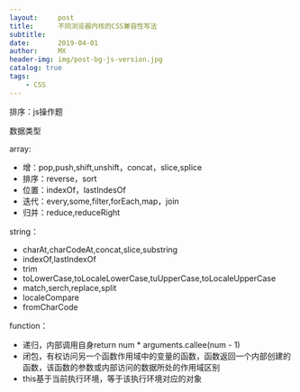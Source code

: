 ```yaml
---
layout:     post
title:      不同浏览器内核的CSS兼容性写法
subtitle:   
date:       2019-04-01
author:     MX
header-img: img/post-bg-js-version.jpg
catalog: true
tags:
    - CSS
---
```

排序：js操作题

数据类型

array:
* 增：pop,push,shift,unshift，concat，slice,splice
* 排序：reverse，sort
* 位置：indexOf，lastIndesOf
* 迭代：every,some,filter,forEach,map，join
* 归并：reduce,reduceRight

string：
* charAt,charCodeAt,concat,slice,substring
* indexOf,lastIndexOf
* trim
* toLowerCase,toLocaleLowerCase,tuUpperCase,toLocaleUpperCase
* match,serch,replace,split
* localeCompare
* fromCharCode


function：
* 递归，内部调用自身return num * arguments.callee(num - 1)
* 闭包，有权访问另一个函数作用域中的变量的函数，函数返回一个内部创建的函数，该函数的参数或内部访问的数据所处的作用域区别
* this基于当前执行环境，等于该执行环境对应的对象